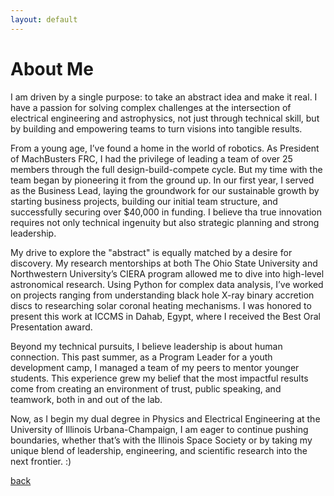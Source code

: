 ```yaml
---
layout: default
---
```


# About Me

I am driven by a single purpose: to take an abstract idea and make it real. I have a passion for solving complex challenges at the intersection of electrical engineering and astrophysics, not just through technical skill, but by building and empowering teams to turn visions into tangible results.

From a young age, I’ve found a home in the world of robotics. As President of MachBusters FRC, I had the privilege of leading a team of over 25 members through the full design-build-compete cycle. But my time with the team began by pioneering it from the ground up. In our first year, I served as the Business Lead, laying the groundwork for our sustainable growth by starting business projects, building our initial team structure, and successfully securing over $40,000 in funding. I believe tha true innovation requires not only technical ingenuity but also strategic planning and strong leadership.

My drive to explore the "abstract" is equally matched by a desire for discovery. My research mentorships at both The Ohio State University and Northwestern University’s CIERA program allowed me to dive into high-level astronomical research. Using Python for complex data analysis, I’ve worked on projects ranging from understanding black hole X-ray binary accretion discs to researching solar coronal heating mechanisms. I was honored to present this work at ICCMS in Dahab, Egypt, where I received the Best Oral Presentation award.

Beyond my technical pursuits, I believe leadership is about human connection. This past summer, as a Program Leader for a youth development camp, I managed a team of my peers to mentor younger students. This experience grew my belief that the most impactful results come from creating an environment of trust, public speaking, and teamwork, both in and out of the lab.

Now, as I begin my dual degree in Physics and Electrical Engineering at the University of Illinois Urbana-Champaign, I am eager to continue pushing boundaries, whether that’s with the Illinois Space Society or by taking my unique blend of leadership, engineering, and scientific research into the next frontier. :)

[back](./)
